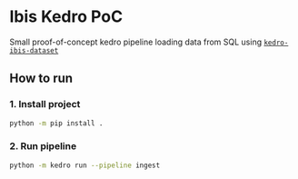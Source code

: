 # Ibis Kedro PoC

Small proof-of-concept kedro pipeline loading data from SQL using [`kedro-ibis-dataset`](https://pypi.org/project/kedro-ibis-dataset/)

## How to run

### 1. Install project

```bash
python -m pip install .
```


### 2. Run pipeline
```bash
python -m kedro run --pipeline ingest
```
